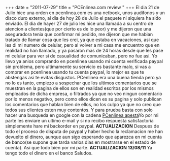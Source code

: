 +++
date = "2011-07-29"
title = "PCEnlinea.com review "
+++
El dia 21 de Julio hice una orden en pcenlinea.com es una netbook, unos audifonos y un disco duro externo, al dia de hoy 28 de Julio el paquete ni siquiera ha sido enviado. El dia de hayer 27 de julio les hice una llamada a su centro de atencion a clientes(que por cierto es de lo peor) y me dijeron que una aseguradora tenia que confirmar mi pedido, me dijeron que me habian tratado de llamar cosa que les crei, ya que estaba en vacaciones, asi que les di mi numero de celular, pero al volver a mi casa me encuentro que en realidad no han llamado, y ya pasaron mas de 24 horas desde que les pase mi celular para ver si de casualidad de comunicaban, pero no fue asi. Yo llevo ya anios comprando en pcenlinea usando mi cuenta verificada paypal sin problema, pero ultimamente su servicio es bastante malo, si vas a comprar en pcenlinea usando tu cuenta paypal, lo mejor es que te abstengas asi te evitas disgustos. PCenlinea era una buena tienda pero ya no lo es tanto, empiezo a sospechar que los ultimos comentarios que se muestran en la pagina de ellos son en realidad escritos por los mismos empleados de dicha empresa, o filtrados ya que no veo ningun comentario por lo menos negativo, pero como ellos dicen es su pagina y solo publican los comentarios que hablan bien de ellos, no los culpo ya que no creo que todos sus clientes esten muy contentos. Y para prueba basta con solo hacer una busqueda en google con la cadena [PCenlinea apesta](http://www.google.com/search?q=pcenlinea+apesta&ie=utf-8&oe=utf-8&aq=t&rls=org.mozilla:en-US:official&client=firefox-a "PCenlinea apesta")Yo por mi parte les enviare un ultimo e-mail y si no recibo respuesta satisfactoria simplemente hare mi backorder en paypal. **ACTUALIZACION** Despues de todo el proceso de disputa de paypal y haber hecho la reclamacion me han devuelto el dinero, aunque aun sigo esperando que aparezca en mi cuenta de banco(se supone que tarda varios dias en mostrarse en el estado de cuenta). Asi que todo bien por mi parte. **ACTUALIZACION 13/08/11** Ya tengo todo el dinero en el banco Saludos.


